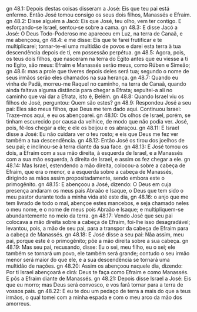 gn 48.1: Depois destas coisas disseram a José: Eis que teu pai está enfermo. Então José tomou consigo os seus dois filhos, Manassés e Efraim.
gn 48.2: Disse alguém a Jacó: Eis que José, teu olho, vem ter contigo. E esforçando-se Israel, sentou-se sobre a cama.
gn 48.3: E disse Jacó a José: O Deus Todo-Poderoso me apareceu em Luz, na terra de Canaã, e me abençoou,
gn 48.4: e me disse: Eis que te farei frutificar e te multiplicarei; tornar-te-ei uma multidão de povos e darei esta terra à tua descendência depois de ti, em possessão perpétua.
gn 48.5: Agora, pois, os teus dois filhos, que nasceram na terra do Egito antes que eu viesse a ti no Egito, são meus: Efraim e Manassés serão meus, como Rúben e Simeão;
gn 48.6: mas a prole que tiveres depois deles será tua; segundo o nome de seus irmãos serão eles chamados na sua herança.
gn 48.7: Quando eu vinha de Padã, morreu-me Raquel no caminho, na terra de Canaã, quando ainda faltava alguma distância para chegar a Efrata; sepultei-a ali no caminho que vai dar a Efrata, isto é, Belém.
gn 48.8: Quando Israel viu os filhos de José, perguntou: Quem são estes?
gn 48.9: Respondeu José a seu pai: Eles são meus filhos, que Deus me tem dado aqui. Continuou Israel: Traze-mos aqui, e eu os abençoarei.
gn 48.10: Os olhos de Israel, porém, se tinham escurecido por causa da velhice, de modo que não podia ver. José, pois, fê-los chegar a ele; e ele os beijou e os abraçou.
gn 48.11: E Israel disse a José: Eu não cuidara ver o teu rosto; e eis que Deus me fez ver também a tua descendência.
gn 48.12: Então José os tirou dos joelhos de seu pai; e inclinou-se à terra diante da sua face.
gn 48.13: E José tomou os dois, a Efraim com a sua mão direita, à esquerda de Israel, e a Manassés com a sua mão esquerda, à direita de Israel, e assim os fez chegar a ele.
gn 48.14: Mas Israel, estendendo a mão direita, colocou-a sobre a cabeça de Efraim, que era o menor, e a esquerda sobre a cabeça de Manassés, dirigindo as mãos assim propositadamente, sendo embora este o primogênito.
gn 48.15: E abençoou a José, dizendo: O Deus em cuja presença andaram os meus pais Abraão e Isaque, o Deus que tem sido o meu pastor durante toda a minha vida até este dia,
gn 48.16: o anjo que me tem livrado de todo o mal, abençoe estes mancebos, e seja chamado neles o meu nome, e o nome de meus pois Abraão e Isaque; e multipliquem-se abundantemente no meio da terra.
gn 48.17: Vendo José que seu pai colocava a mão direita sobre a cabeça de Efraim, foi-lhe isso desagradável; levantou, pois, a mão de seu pai, para a transpor da cabeça de Efraim para a cabeça de Manassés.
gn 48.18: E José disse a seu pai: Nãa assim, meu pai, porque este é o primogênito; põe a mão direita sobre a sua cabeça.
gn 48.19: Mas seu pai, recusando, disse: Eu o sei, meu filho, eu o sei; ele também se tornará um povo, ele também será grande; contudo o seu irmão menor será maior do que ele, e a sua descendência se tornará uma multidão de nações.
gn 48.20: Assim os abençoou naquele dia, dizendo: Por ti Israel abençoará e dirá: Deus te faça como Efraim e como Manassés. E pôs a Efraim diante de Manassés.
gn 48.21: Depois disse Israel a José: Eis que eu morro; mas Deus será convosco, e vos fará tornar para a terra de vossos pais.
gn 48.22: E eu te dou um pedaço de terra a mais do que a teus irmãos, o qual tomei com a minha espada e com o meu arco da mão dos amorreus.
